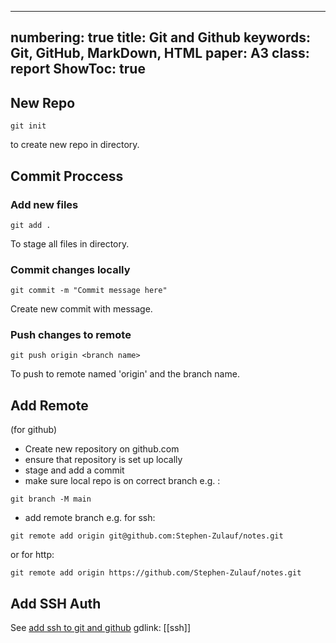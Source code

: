 
---
numbering: true
title: Git and Github
keywords: Git, GitHub, MarkDown, HTML
paper: A3
class: report
ShowToc: true
---

## New Repo
```
git init
```
to create new repo in directory.

## Commit Proccess

### Add new files

```
git add .
```
To stage all files in directory.

### Commit changes locally
```
git commit -m "Commit message here"
```
Create new commit with message.

### Push changes to remote
```
git push origin <branch name>
```
To push to remote named 'origin' 
and the branch name.

## Add Remote

(for github)

+ Create new repository on github.com
+ ensure that repository is set up
locally
+ stage and add a commit
+ make sure local repo is on correct
branch e.g. :

```
git branch -M main
```
+ add remote branch
e.g. for ssh:

```
git remote add origin git@github.com:Stephen-Zulauf/notes.git
```

or for http:

```
git remote add origin https://github.com/Stephen-Zulauf/notes.git
```

## Add SSH Auth

See [add ssh to git and github](../ssh)
gdlink:
[[ssh]]
